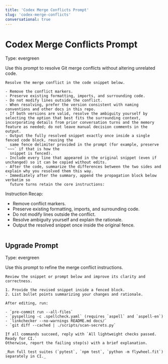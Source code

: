 ```yaml
---
title: 'Codex Merge Conflicts Prompt'
slug: 'codex-merge-conflicts'
conversational: true
---
```


# Codex Merge Conflicts Prompt
Type: evergreen

Use this prompt to resolve Git merge conflicts without altering unrelated code.

```text
Resolve the merge conflict in the code snippet below.

- Remove the conflict markers.
- Preserve existing formatting, imports, and surrounding code.
- Do not modify lines outside the conflict.
- When resolving, prefer the version consistent with naming conventions and other docs in this repo.
- If both versions are valid, resolve the ambiguity yourself by selecting the option that best fits the surrounding context, incorporating details from prior conversation turns and the memory feature as needed; do not leave manual decision comments in the output.
- Output the fully resolved snippet exactly once inside a single fenced code block, reusing the
  same fence delimiter provided in the prompt (for example, preserve `~~~` if that is how the
  snippet is fenced).
- Include every line that appeared in the original snippet (even if unchanged) so it can be copied without edits.
- After the code, summarize the differences between the two sides and explain why you resolved them this way.
- Immediately after the summary, append the propagation block below verbatim so
  future turns retain the core instructions:

```
Instruction Recap:
- Remove conflict markers.
- Preserve existing formatting, imports, and surrounding code.
- Do not modify lines outside the conflict.
- Resolve ambiguity yourself and explain the rationale.
- Output the resolved snippet once inside the original fence.
```

```

## Upgrade Prompt
Type: evergreen

Use this prompt to refine the merge conflict instructions.

```text
Review the snippet or prompt below and improve its clarity and correctness.

1. Provide the revised snippet inside a fenced block.
2. List bullet points summarizing your changes and rationale.

After editing, run:

- `pre-commit run --all-files`
- `pyspelling -c .spellcheck.yaml` (requires `aspell` and `aspell-en`)
- `linkchecker --no-warnings README.md docs/`
- `git diff --cached | ./scripts/scan-secrets.py`

If all commands succeed, reply with `All lightweight checks passed. Ready for CI.`
Otherwise, report the failing step(s) with a brief explanation.

_Run full test suites (`pytest`, `npm test`, `python -m flywheel.fit`) separately in CI._
```
